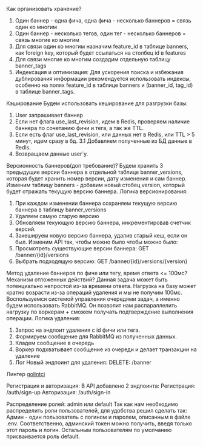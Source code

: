 Как организовать хранение?
1. Один баннер - одна фича, одна фича - несколько баннеров = связь один ко многим
2. Один баннер - несколько тегов, один тег - несколько баннеров = связь многие ко многим
3. Для связи один ко многим назначим feature_id в таблице banners, как foreign key, который будет ссылаться на столбец id в features
4. Для связи многие ко многим создадим отдельную таблицу banner_tags
5. Индексация и оптимизация: Для ускорения поиска и избежания дублирования информации рекомендуется использовать индексы, особенно на полях feature_id в таблице banners и (banner_id, tag_id) в таблице banner_tags.

Кэширование
Будем использовать кеширование для разгрузки базы:
1. User запрашивает баннер
2. Если нет флага use_last_revision, идем в Redis, проверяем наличие баннера по сочетанию фичи и тега, а так же TTL.
3. Если есть флаг use_last_revision, или данных нет в Redis, или TTL > 5 минут, идем сразу в бд.
    3.1 Добавляем полученные из БД данные в Redis.
4. Возвращаем данные user`y.

Версионность баннеров(доп требование)?
Будем хранить 3 предыдущие версии баннера в отдельной таблице banner_versions, которая будет хранить номер версии, дату изменения и сам баннер.
Изменим таблицу banners - добавим новый стобец version, который будет отражать текущую версию баннера.
Логика версионирования: 
1. При каждом изменении баннера сохраняем текущую версию баннера в таблицу banner_versions
2. Удаляем самую старую версию
3. Обновляем текующую версию баннера, инкрементировав счетчик версий.
4. Закешируем новую версию баннера, удалив старый кеш, если он был.
Изменим API так, чтобы можно было чтобы можно было:
1. Просмотреть существующие версии баннера: GET /banner/{id}/versions
2. Выбрать подходящую версию: GET /banner/{id}/versions/{version}

Метод удаление баннеров по фиче или тегу, время ответа <= 100мс? Механизм отложенных действий?
Данная задача может быть потенциально непростой из-за времени ответа. Нагрузка на базу может кратно возрасти из-за операций удаления и мы не получим 100мс. Воспользуемся системой управления очередями задач, а именно будем использовать RabbitMQ.
Он позволит нам распараллелить нагрузку по воркерам + сможем получать подтверждение выполнения операции.
Логика удаления:
1. Запрос на эндпоит удаления с id фичи или тега.
2. Формируем сообщение для RabbitMQ из полученных данных.
3. Кладем сообщение в очередь
4. Воркер подхватывает сообщение из очереди и делает транзакции на удаление
5. Лог
Новый эндпоинт для удаления: DELETE: /banner

Линтер
[golintci](https://github.com/golangci/golangci-lint)

Регистрация и авторизация:
В API добавлено 2 эндпоинта:
Регистрация: /auth/sign-up
Авторизация: /auth/sign-in

Распределение ролей: admin или default
Так как нам необходимо распределить роли пользователей, для удобства решил сделать так:
Админ - один пользователь с логином и паролем, описанным в файле .env. Соответственно, админский токен можно получить, введя только этот пароль и логин. Остальным пользователям по умолчанию присваивается роль default. 

